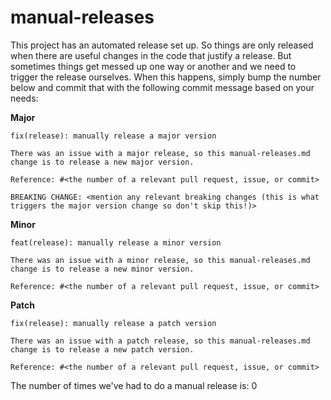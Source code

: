 # manual-releases

<!-- START doctoc generated TOC please keep comment here to allow auto update -->
<!-- DON'T EDIT THIS SECTION, INSTEAD RE-RUN doctoc TO UPDATE -->
<!-- END doctoc generated TOC please keep comment here to allow auto update -->

This project has an automated release set up. So things are only released when
there are useful changes in the code that justify a release. But sometimes
things get messed up one way or another and we need to trigger the release
ourselves. When this happens, simply bump the number below and commit that with
the following commit message based on your needs:

**Major**

```
fix(release): manually release a major version

There was an issue with a major release, so this manual-releases.md
change is to release a new major version.

Reference: #<the number of a relevant pull request, issue, or commit>

BREAKING CHANGE: <mention any relevant breaking changes (this is what triggers the major version change so don't skip this!)>
```

**Minor**

```
feat(release): manually release a minor version

There was an issue with a minor release, so this manual-releases.md
change is to release a new minor version.

Reference: #<the number of a relevant pull request, issue, or commit>
```

**Patch**

```
fix(release): manually release a patch version

There was an issue with a patch release, so this manual-releases.md
change is to release a new patch version.

Reference: #<the number of a relevant pull request, issue, or commit>
```

The number of times we've had to do a manual release is: 0
